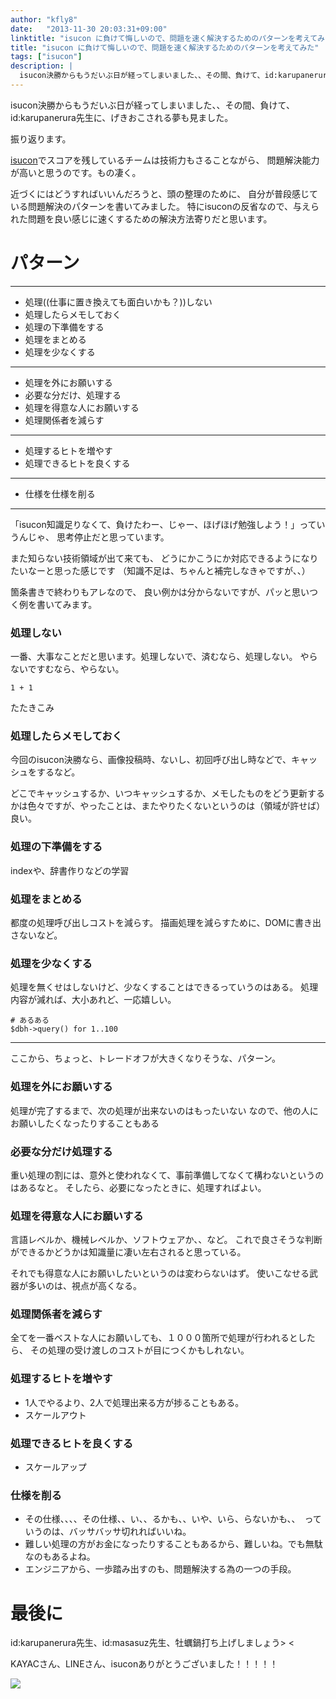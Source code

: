 ```yaml
---
author: "kfly8"
date:   "2013-11-30 20:03:31+09:00"
linktitle: "isucon に負けて悔しいので、問題を速く解決するためのパターンを考えてみた"
title: "isucon に負けて悔しいので、問題を速く解決するためのパターンを考えてみた"
tags: ["isucon"]
description: |
  isucon決勝からもうだいぶ日が経ってしまいました、、その間、負けて、id:karupanerura先生に、げきおこされる夢も見ました。
---
```


isucon決勝からもうだいぶ日が経ってしまいました、、その間、負けて、id:karupanerura先生に、げきおこされる夢も見ました。


振り返ります。

[isucon](http://isucon.net/)でスコアを残しているチームは技術力もさることながら、
問題解決能力が高いと思うのです。もの凄く。

近づくにはどうすればいいんだろうと、頭の整理のために、
自分が普段感じている問題解決のパターンを書いてみました。
特にisuconの反省なので、与えられた問題を良い感じに速くするための解決方法寄りだと思います。


# パターン

---

* 処理((仕事に置き換えても面白いかも？))しない
* 処理したらメモしておく
* 処理の下準備をする
* 処理をまとめる
* 処理を少なくする

---

* 処理を外にお願いする
* 必要な分だけ、処理する
* 処理を得意な人にお願いする
* 処理関係者を減らす

---

* 処理するヒトを増やす
* 処理できるヒトを良くする

---

* 仕様を仕様を削る

---



「isucon知識足りなくて、負けたわー、じゃー、ほげほげ勉強しよう！」っていうんじゃ、
思考停止だと思っています。

また知らない技術領域が出て来ても、
どうにかこうにか対応できるようになりたいなーと思った感じです
（知識不足は、ちゃんと補完しなきゃですが、、）


箇条書きで終わりもアレなので、
良い例かは分からないですが、パッと思いつく例を書いてみます。


### 処理しない

一番、大事なことだと思います。処理しないで、済むなら、処理しない。
やらないですむなら、やらない。

```
1 + 1
```
たたきこみ

### 処理したらメモしておく

今回のisucon決勝なら、画像投稿時、ないし、初回呼び出し時などで、キャッシュをするなど。

どこでキャッシュするか、いつキャッシュするか、メモしたものをどう更新するかは色々ですが、やったことは、またやりたくないというのは（領域が許せば）良い。

### 処理の下準備をする

indexや、辞書作りなどの学習

### 処理をまとめる

都度の処理呼び出しコストを減らす。
描画処理を減らすために、DOMに書き出さないなど。

### 処理を少なくする

処理を無くせはしないけど、少なくすることはできるっていうのはある。
処理内容が減れば、大小あれど、一応嬉しい。

```
# あるある
$dbh->query() for 1..100
```

---

ここから、ちょっと、トレードオフが大きくなりそうな、パターン。


### 処理を外にお願いする

処理が完了するまで、次の処理が出来ないのはもったいない
なので、他の人にお願いしたくなったりすることもある

### 必要な分だけ処理する

重い処理の割には、意外と使われなくて、事前準備してなくて構わないというのはあるなと。
そしたら、必要になったときに、処理すればよい。

### 処理を得意な人にお願いする

言語レベルか、機械レベルか、ソフトウェアか、、など。
これで良さそうな判断ができるかどうかは知識量に凄い左右されると思っている。

それでも得意な人にお願いしたいというのは変わらないはず。
使いこなせる武器が多いのは、視点が高くなる。

### 処理関係者を減らす

全てを一番ベストな人にお願いしても、１０００箇所で処理が行われるとしたら、
その処理の受け渡しのコストが目につくかもしれない。


### 処理するヒトを増やす

* 1人でやるより、2人で処理出来る方が捗ることもある。
* スケールアウト

### 処理できるヒトを良くする

* スケールアップ

### 仕様を削る

* その仕様、、、、その仕様、、い、、るかも、、いや、いら、らないかも、、　っていうのは、バッサバッサ切れればいいね。
* 難しい処理の方がお金になったりすることもあるから、難しいね。でも無駄なのもあるよね。
* エンジニアから、一歩踏み出すのも、問題解決する為の一つの手段。

# 最後に

id:karupanerura先生、id:masasuz先生、牡蠣鍋打ち上げしましょう> <

KAYACさん、LINEさん、isuconありがとうございました！！！！！


[![](http://instagram.com/p/gvFRWwIDIR/media/?size=l)](http://instagram.com/p/gvFRWwIDIR/)








